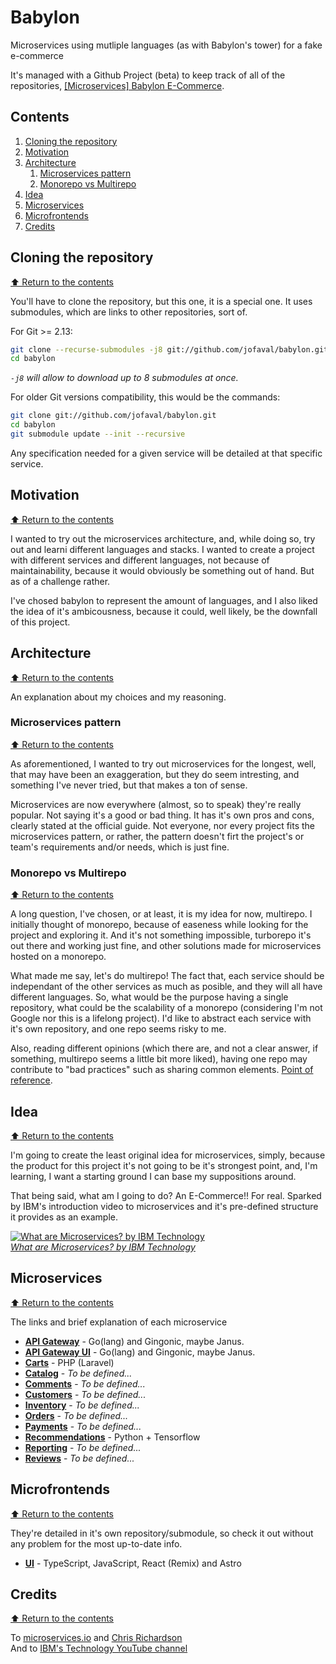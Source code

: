 # Babylon
Microservices using mutliple languages (as with Babylon's tower) for a fake e-commerce

It's managed with a Github Project (beta) to keep track of all of the repositories, [[Microservices] Babylon E-Commerce](https://github.com/users/jofaval/projects/5).

## Contents

1. [Cloning the repository](#cloning-the-repository)
1. [Motivation](#motivation)
1. [Architecture](#architecture)
    1. [Microservices pattern](#microservices-pattern)
    1. [Monorepo vs Multirepo](#monorepo-vs-multirepo)
1. [Idea](#idea)
1. [Microservices](#microservices)
1. [Microfrontends](#microfrontends)
1. [Credits](#credits)

## Cloning the repository
[⬆ Return to the contents](#contents)

You'll have to clone the repository, but this one, it is a special one. It uses submodules, which are links to other repositories, sort of.

For Git >= 2.13:

```bash
git clone --recurse-submodules -j8 git://github.com/jofaval/babylon.git
cd babylon
```

_`-j8` will allow to download up to 8 submodules at once._

For older Git versions compatibility, this would be the commands:

```bash
git clone git://github.com/jofaval/babylon.git
cd babylon
git submodule update --init --recursive
```

Any specification needed for a given service will be detailed at that specific service.

## Motivation
[⬆ Return to the contents](#contents)

I wanted to try out the microservices architecture, and, while doing so, try out and learni different languages and stacks. I wanted to create a project with different services and different languages, not because of maintainability, because it would obviously be something out of hand. But as of a challenge rather.

I've chosed babylon to represent the amount of languages, and I also liked the idea of it's ambicousness, because it could, well likely, be the downfall of this project.

## Architecture
[⬆ Return to the contents](#contents)

An explanation about my choices and my reasoning.

### Microservices pattern
[⬆ Return to the contents](#contents)

As aforementioned, I wanted to try out microservices for the longest, well, that may have been an exaggeration, but they do seem intresting, and something I've never tried, but that makes a ton of sense.

Microservices are now everywhere (almost, so to speak) they're really popular. Not saying it's a good or bad thing. It has it's own pros and cons, clearly stated at the official guide. Not everyone, nor every project fits the microservices pattern, or rather, the pattern doesn't firt the project's or team's requirements and/or needs, which is just fine.

### Monorepo vs Multirepo
[⬆ Return to the contents](#contents)

A long question, I've chosen, or at least, it is my idea for now, multirepo. I initially thought of monorepo, because of easeness while looking for the project and exploring it. And it's not something impossible, turborepo it's out there and working just fine, and other solutions made for microservices hosted on a monorepo.

What made me say, let's do multirepo! The fact that, each service should be independant of the other services as much as posible, and they will all have different languages. So, what would be the purpose having a single repository, what could be the scalability of a monorepo (considering I'm not Google nor this is a lifelong project). I'd like to abstract each service with it's own repository, and one repo seems risky to me.

Also, reading different opinions (which there are, and not a clear answer, if something, multirepo seems a little bit more liked), having one repo may contribute to "bad practices" such as sharing common elements. [Point of reference](https://stackoverflow.com/questions/54582640/what-would-be-the-standard-and-better-approach-of-the-git-repository-structure-f).

## Idea
[⬆ Return to the contents](#contents)

I'm going to create the least original idea for microservices, simply, because the product for this project it's not going to be it's strongest point, and, I'm learning, I want a starting ground I can base my suppositions around.

That being said, what am I going to do? An E-Commerce!! For real. Sparked by IBM's introduction video to microservices and it's pre-defined structure it provides as an example.

[
    ![What are Microservices? by IBM Technology](https://img.youtube.com/vi/CdBtNQZH8a4/0.jpg)\
    _What are Microservices? by IBM Technology_
](https://www.youtube.com/watch?v=CdBtNQZH8a4)

## Microservices
[⬆ Return to the contents](#contents)

The links and brief explanation of each microservice

- **[API Gateway](./babylon-api-gateway-service/)** - Go(lang) and Gingonic, maybe Janus.
- **[API Gateway UI](./babylon-api-gateway-ui-service/)** - Go(lang) and Gingonic, maybe Janus.
- **[Carts](https://github.com/jofaval/babylon-carts-service/)** - PHP (Laravel)
- **[Catalog](https://github.com/jofaval/babylon-catalog-service/)** - _To be defined..._
- **[Comments](https://github.com/jofaval/babylon-comments-service/)** - _To be defined..._
- **[Customers](https://github.com/jofaval/babylon-customers-service/)** - _To be defined..._
- **[Inventory](https://github.com/jofaval/babylon-inventory-service/)** - _To be defined..._
- **[Orders](https://github.com/jofaval/babylon-orders-service/)** - _To be defined..._
- **[Payments](https://github.com/jofaval/babylon-payments-service/)** - _To be defined..._
- **[Recommendations](https://github.com/jofaval/babylon-recommendations-service/)** - Python + Tensorflow
- **[Reporting](https://github.com/jofaval/babylon-reporting-services/)** - _To be defined..._
- **[Reviews](https://github.com/jofaval/babylon-reviews-service/)** - _To be defined..._

## Microfrontends
[⬆ Return to the contents](#contents)

They're detailed in it's own repository/submodule, so check it out without any problem for the most up-to-date info.

- **[UI](https://github.com/jofaval/babylon-ui/)** - TypeScript, JavaScript, React (Remix) and Astro

## Credits
[⬆ Return to the contents](#contents)

To [microservices.io](https://microservices.io) and [Chris Richardson](https://github.com/cer)\
And to [IBM's Technology YouTube channel](https://www.youtube.com/channel/UCKWaEZ-_VweaEx1j62do_vQ)